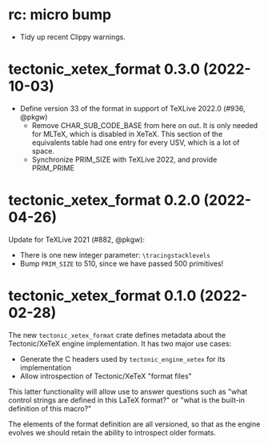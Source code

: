 # rc: micro bump

- Tidy up recent Clippy warnings.


# tectonic_xetex_format 0.3.0 (2022-10-03)

- Define version 33 of the format in support of TeXLive 2022.0 (#936, @pkgw)
  - Remove CHAR_SUB_CODE_BASE from here on out. It is only needed for MLTeX,
    which is disabled in XeTeX. This section of the equivalents table had one
    entry for every USV, which is a lot of space.
  - Synchronize PRIM_SIZE with TeXLive 2022, and provide PRIM_PRIME

# tectonic_xetex_format 0.2.0 (2022-04-26)

Update for TeXLive 2021 (#882, @pkgw):

- There is one new integer parameter: `\tracingstacklevels`
- Bump `PRIM_SIZE` to 510, since we have passed 500 primitives!


# tectonic_xetex_format 0.1.0 (2022-02-28)

The new `tectonic_xetex_format` crate defines metadata about the Tectonic/XeTeX
engine implementation. It has two major use cases:

- Generate the C headers used by `tectonic_engine_xetex` for its implementation
- Allow introspection of Tectonic/XeTeX "format files"

This latter functionality will allow use to answer questions such as "what
control strings are defined in this LaTeX format?" or "what is the built-in
definition of this macro?"

The elements of the format definition are all versioned, so that as the engine
evolves we should retain the ability to introspect older formats.
